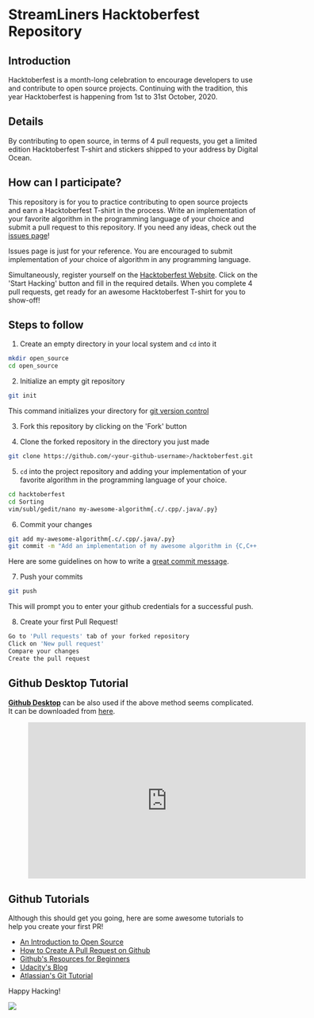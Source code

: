 # StreamLiners Hacktoberfest Repository

## Introduction

Hacktoberfest is a month-long celebration to encourage developers to use and contribute to open source projects.
Continuing with the tradition, this year Hacktoberfest is happening from 1st to 31st October, 2020.

## Details

By contributing to open source, in terms of 4 pull requests, you get a limited edition Hacktoberfest T-shirt and stickers shipped to your address by Digital Ocean.

## How can I participate?

This repository is for you to practice contributing to open source projects and earn a Hacktoberfest T-shirt in the process. Write an implementation of your favorite algorithm in the programming language of your choice and submit a pull request to this repository. If you need any ideas, check out the [issues page](https://github.com/iltwats/hacktoberfest/issues)!

Issues page is just for your reference. You are encouraged to submit implementation of *your* choice of algorithm in any programming language.

Simultaneously, register yourself on the [Hacktoberfest Website](https://hacktoberfest.digitalocean.com/). Click on the 'Start Hacking' button and fill in the required details. When you complete 4 pull requests, get ready for an awesome Hacktoberfest T-shirt for you to show-off!


## Steps to follow

1. Create an empty directory in your local system and `cd` into it
```bash
mkdir open_source
cd open_source
```

2. Initialize an empty git repository
```bash
git init
```
This command initializes your directory for [git version control](https://www.digitalocean.com/community/tutorials/how-to-contribute-to-open-source-getting-started-with-git)

3. Fork this repository by clicking on the 'Fork' button

4. Clone the forked repository in the directory you just made
```bash
git clone https://github.com/<your-github-username>/hacktoberfest.git
```
5. `cd` into the project repository and adding your implementation of your favorite algorithm in the programming language of your choice.
```bash
cd hacktoberfest
cd Sorting
vim/subl/gedit/nano my-awesome-algorithm{.c/.cpp/.java/.py}
```
6. Commit your changes
```bash
git add my-awesome-algorithm{.c/.cpp/.java/.py}
git commit -m "Add an implementation of my awesome algorithm in {C,C++,Java,Python}"
```
Here are some guidelines on how to write a [great commit message](https://gist.github.com/robertpainsi/b632364184e70900af4ab688decf6f53).

7. Push your commits
```bash
git push
```
This will prompt you to enter your github credentials for a successful push.

8. Create your first Pull Request!
```bash
Go to 'Pull requests' tab of your forked repository
Click on 'New pull request'
Compare your changes
Create the pull request
```
## Github Desktop Tutorial
<u>**Github Desktop**</u> can be also used if the above method seems complicated. It can be downloaded from [here](https://desktop.github.com/).
<figure class="video_container">
  <iframe width="560" height="315" src="https://www.youtube.com/embed/77W2JSL7-r8" frameborder="0" allow="accelerometer; autoplay; clipboard-write; encrypted-media; gyroscope; picture-in-picture" allowfullscreen></iframe>
</figure>

## Github Tutorials
Although this should get you going, here are some awesome tutorials to help you create your first PR!
* [An Introduction to Open Source](https://www.digitalocean.com/community/tutorial_series/an-introduction-to-open-source)
* [How to Create A Pull Request on Github](https://www.digitalocean.com/community/tutorials/how-to-create-a-pull-request-on-github)
* [Github's Resources for Beginners](https://try.github.io/)
* [Udacity's Blog](https://blog.udacity.com/2015/06/a-beginners-git-github-tutorial.html)
* [Atlassian's Git Tutorial](https://www.atlassian.com/git/tutorials)

Happy Hacking!

  ![](https://media.giphy.com/media/L1R1tvI9svkIWwpVYr/giphy.gif)


